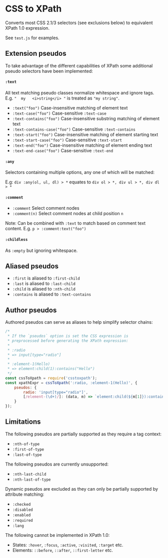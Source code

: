 # CSS to XPath

Converts most CSS 2.1/3 selectors (see exclusions below) to equivalent XPath 1.0 expression.

See `test.js` for examples.


## Extension pseudos

To take advantage of the different capabilities of XPath some additional pseudo selectors have been implemented:

#### `:text`

All text matching pseudo classes normalize whitespace and ignore tags.
E.g. `"  my   <i>string</i> "` is treated as `"my string"`.

* `:text("foo")` Case-insensitive matching of element text
* `:text-case("foo")` Case-sensitive `:text-case`
* `:text-contains("foo")` Case-insensitive substring matching of element text
* `:text-contains-case("foo")` Case-sensitive `:text-contains`
* `:text-start("foo")` Case-insensitive matching of element starting text
* `:text-start-case("foo")` Case-sensitive `:text-start`
* `:text-end("foo")` Case-insensitive matching of element ending text
* `:text-end-case("foo")` Case-sensitive `:text-end`

#### `:any`

Selectors containing multiple options, any one of which will be matched:

E.g: `div :any(ol, ul, dl) > *` equates to `div ol > *, div ul > *, div dl > *`

#### `:comment`

* `:comment` Select comment nodes
* `:comment(n)` Select comment nodes at child position `n`

Note: Can be combined with `:text` to match based on comment text content. E.g. `p > :comment:text("foo")`

#### `:childless`

As `:empty` but ignoring whitespace.


## Aliased pseudos

* `:first` is aliased to `:first-child`
* `:last` is aliased to `:last-child`
* `:child` is aliased to `:nth-child`
* `:contains` is aliased to `:text-contains`


## Author pseudos

Authored pseudos can serve as aliases to help simplify selector chains:

```js
/*
 * If the `pseudos` option is set the CSS expression is
 * preprocessed before generating the XPath expression:
 *
 * :radio
 * => input[type="radio"]
 *
 * :element-1(Hello)
 * => element:child(1):contains("Hello")
 */
const cssToXpath = require('csstoxpath');
const xpathExpr = cssToXpath(':radio, :element-1(Hello)', {
    pseudos: {
        radio: 'input[type="radio"]',
        [/element-(\d+)/]: (data, m) => `element:child(${m[1]}):contains("${data}")`,
    }
});
```

## Limitations

The following pseudos are partially supported as they require a tag context:

* `:nth-of-type`
* `:first-of-type`
* `:last-of-type`

The following pseudos are currently unsupported:

* `:nth-last-child`
* `:nth-last-of-type`

Dynamic pseudos are excluded as they can only be partially supported by attribute matching:

* `:checked`
* `:disabled`
* `:enabled`
* `:required`
* `:lang`

The following cannot be implemented in XPath 1.0:

* States: `:hover`, `:focus`, `:active`, `:visited`, `:target` etc.
* Elements: `::before`, `::after`, `::first-letter` etc.
